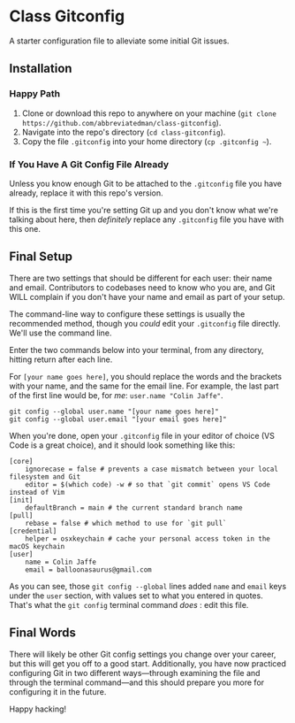 # Class Gitconfig

A starter configuration file to alleviate some initial Git issues.

## Installation

### Happy Path

1. Clone or download this repo to anywhere on your machine (`git clone https://github.com/abbreviatedman/class-gitconfig`).
2. Navigate into the repo's directory (`cd class-gitconfig`). 
2. Copy the file `.gitconfig` into your home directory (`cp .gitconfig ~`).

### If You Have A Git Config File Already

Unless you know enough Git to be attached to the `.gitconfig` file you have already, replace it with this repo's version.

If this is the first time you're setting Git up and you don't know what we're talking about here, then _definitely_ replace any `.gitconfig` file you have with this one.

## Final Setup

There are two settings that should be different for each user: their name and email. Contributors to codebases need to know who you are, and Git WILL complain if you don't have your name and email as part of your setup.

The command-line way to configure these settings is usually the recommended method, though you _could_ edit your `.gitconfig` file directly. We'll use the command line.

Enter the two commands below into your terminal, from any directory, hitting return after each line.

For `[your name goes here]`, you should replace the words and the brackets with your name, and the same for the email line. For example, the last part of the first line would be, for _me_: `user.name "Colin Jaffe"`.

```
git config --global user.name "[your name goes here]"
git config --global user.email "[your email goes here]"
```

When you're done, open your `.gitconfig` file in your editor of choice (VS Code is a great choice), and it should look something like this:

```git-config
[core]
	ignorecase = false # prevents a case mismatch between your local filesystem and Git
	editor = $(which code) -w # so that `git commit` opens VS Code instead of Vim
[init]
	defaultBranch = main # the current standard branch name
[pull]
	rebase = false # which method to use for `git pull`
[credential]
	helper = osxkeychain # cache your personal access token in the macOS keychain
[user]
	name = Colin Jaffe
	email = balloonasaurus@gmail.com
```

As you can see, those `git config --global` lines added `name` and `email` keys under the `user` section, with values set to what you entered in quotes. That's what the `git config` terminal command _does_ : edit this file.

## Final Words

There will likely be other Git config settings you change over your career, but this will get you off to a good start. Additionally, you have now practiced configuring Git in two different ways—through examining the file and through the terminal command—and this should prepare you more for configuring it in the future.

Happy hacking!
